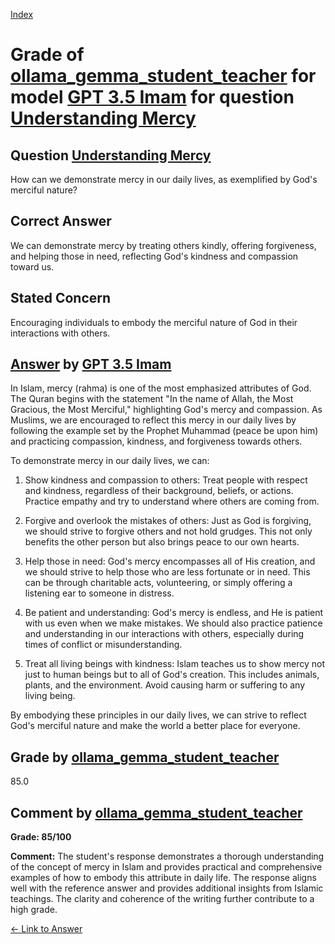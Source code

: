 
[Index](../../../../index.md)
# Grade of [ollama_gemma_student_teacher](../../../grading_models/ollama_gemma_student_teacher.md) for model [GPT 3.5 Imam](../../../answering_models/GPT_3.5_Imam.md) for question [Understanding Mercy](../../../questions/Understanding_Mercy.md)

## Question [Understanding Mercy](../../../questions/Understanding_Mercy.md)
How can we demonstrate mercy in our daily lives, as exemplified by God's merciful nature?

## Correct Answer
We can demonstrate mercy by treating others kindly, offering forgiveness, and helping those in need, reflecting God's kindness and compassion toward us.

## Stated Concern
Encouraging individuals to embody the merciful nature of God in their interactions with others.

## [Answer](../Understanding_Mercy.md) by [GPT 3.5 Imam](../../../answering_models/GPT_3.5_Imam.md)
In Islam, mercy (rahma) is one of the most emphasized attributes of God. The Quran begins with the statement "In the name of Allah, the Most Gracious, the Most Merciful," highlighting God's mercy and compassion. As Muslims, we are encouraged to reflect this mercy in our daily lives by following the example set by the Prophet Muhammad (peace be upon him) and practicing compassion, kindness, and forgiveness towards others.

To demonstrate mercy in our daily lives, we can:

1. Show kindness and compassion to others: Treat people with respect and kindness, regardless of their background, beliefs, or actions. Practice empathy and try to understand where others are coming from.

2. Forgive and overlook the mistakes of others: Just as God is forgiving, we should strive to forgive others and not hold grudges. This not only benefits the other person but also brings peace to our own hearts.

3. Help those in need: God's mercy encompasses all of His creation, and we should strive to help those who are less fortunate or in need. This can be through charitable acts, volunteering, or simply offering a listening ear to someone in distress.

4. Be patient and understanding: God's mercy is endless, and He is patient with us even when we make mistakes. We should also practice patience and understanding in our interactions with others, especially during times of conflict or misunderstanding.

5. Treat all living beings with kindness: Islam teaches us to show mercy not just to human beings but to all of God's creation. This includes animals, plants, and the environment. Avoid causing harm or suffering to any living being.

By embodying these principles in our daily lives, we can strive to reflect God's merciful nature and make the world a better place for everyone.

## Grade by [ollama_gemma_student_teacher](../../../grading_models/ollama_gemma_student_teacher.md)
85.0

## Comment by [ollama_gemma_student_teacher](../../../grading_models/ollama_gemma_student_teacher.md)
**Grade: 85/100**

**Comment:** The student's response demonstrates a thorough understanding of the concept of mercy in Islam and provides practical and comprehensive examples of how to embody this attribute in daily life. The response aligns well with the reference answer and provides additional insights from Islamic teachings. The clarity and coherence of the writing further contribute to a high grade.

[&lt;- Link to Answer](../Understanding_Mercy.md)

